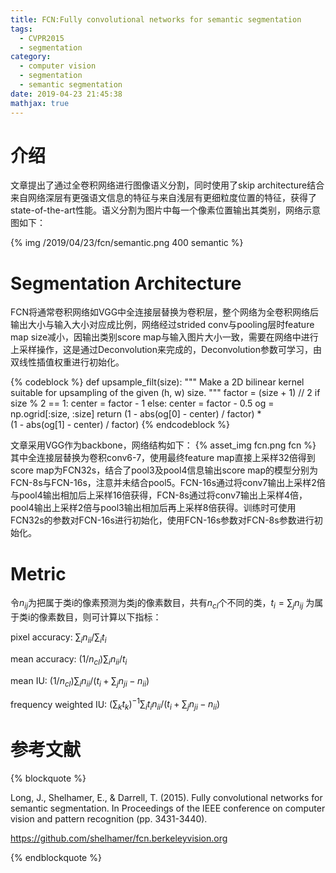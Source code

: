 ```yaml
---
title: FCN:Fully convolutional networks for semantic segmentation
tags:
  - CVPR2015
  - segmentation
category:
  - computer vision
  - segmentation
  - semantic segmentation
date: 2019-04-23 21:45:38
mathjax: true
---
```


# 介绍
文章提出了通过全卷积网络进行图像语义分割，同时使用了skip architecture结合来自网络深层有更强语文信息的特征与来自浅层有更细粒度位置的特征，获得了state-of-the-art性能。语义分割为图片中每一个像素位置输出其类别，网络示意图如下：

{% img /2019/04/23/fcn/semantic.png 400 semantic %}

# Segmentation Architecture

FCN将通常卷积网络如VGG中全连接层替换为卷积层，整个网络为全卷积网络后输出大小与输入大小对应成比例，网络经过strided conv与pooling层时feature map size减小，因输出类别score map与输入图片大小一致，需要在网络中进行上采样操作，这是通过Deconvolution来完成的，Deconvolution参数可学习，由双线性插值权重进行初始化。

{% codeblock %}
def upsample_filt(size):
    """
    Make a 2D bilinear kernel suitable for upsampling of the given (h, w) size.
    """
    factor = (size + 1) // 2
    if size % 2 == 1:
        center = factor - 1
    else:
        center = factor - 0.5
    og = np.ogrid[:size, :size]
    return (1 - abs(og[0] - center) / factor) * \
           (1 - abs(og[1] - center) / factor)
{% endcodeblock %}

文章采用VGG作为backbone，网络结构如下：
{% asset_img fcn.png fcn %}
其中全连接层替换为卷积conv6-7，使用最终feature map直接上采样32倍得到score map为FCN32s，结合了pool3及pool4信息输出score map的模型分别为FCN-8s与FCN-16s，注意并未结合pool5。FCN-16s通过将conv7输出上采样2倍与pool4输出相加后上采样16倍获得，FCN-8s通过将conv7输出上采样4倍，pool4输出上采样2倍与pool3输出相加后再上采样8倍获得。训练时可使用FCN32s的参数对FCN-16s进行初始化，使用FCN-16s参数对FCN-8s参数进行初始化。

# Metric
令$n_{ij}$为把属于类i的像素预测为类j的像素数目，共有$n_{cl}$个不同的类，$t_i = \sum_j n_{ij}$ 为属于类i的像素数目，则可计算以下指标：

pixel accuracy: $\sum_i n_{ii} / \sum_i t_i$

mean accuracy: $(1/n_{cl}) \sum_i n_{ii} / t_i$

mean IU: $(1/n_{cl}) \sum_i n_{ii} / (t_i + \sum_j n_{ji} - n_{ii})$

frequency weighted IU: $(\sum_k t_k)^{-1} \sum_i t_in_{ii} / (t_i + \sum_j n_{ji} - n_{ii})$

# 参考文献
{% blockquote %}

Long, J., Shelhamer, E., & Darrell, T. (2015). Fully convolutional networks for semantic segmentation. In Proceedings of the IEEE conference on computer vision and pattern recognition (pp. 3431-3440).

https://github.com/shelhamer/fcn.berkeleyvision.org

{% endblockquote %}
